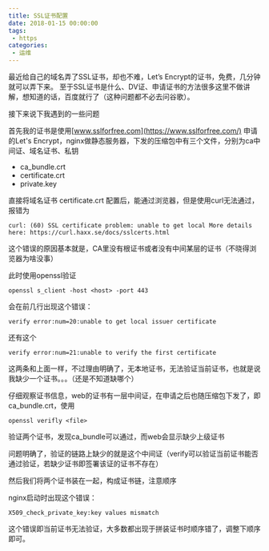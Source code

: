```yaml
---
title: SSL证书配置
date: 2018-01-15 00:00:00
tags: 
 - https
categories:
 - 运维
---
```


最近给自己的域名弄了SSL证书，却也不难，Let’s Encrypt的证书，免费，几分钟就可以弄下来。
至于SSL证书是什么、DV证、申请证书的方法很多这里不做讲解，想知道的话，百度就行了（这种问题都不必去问谷歌）。

接下来说下我遇到的一些问题

首先我的证书是使用[www.sslforfree.com](https://www.sslforfree.com/) 申请的Let's Encrypt，nginx做静态服务器，下发的压缩包中有三个文件，分别为ca中间证、域名证书、私钥

  - ca_bundle.crt
  - certificate.crt
  - private.key

直接将域名证书 certificate.crt 配置后，能通过浏览器，但是使用curl无法通过，报错为

```
curl: (60) SSL certificate problem: unable to get local More details here: https://curl.haxx.se/docs/sslcerts.html
```

这个错误的原因基本就是，CA里没有根证书或者没有中间某层的证书（不晓得浏览器为啥没事）

此时使用openssl验证
```shell
openssl s_client -host <host> -port 443
```

会在前几行出现这个错误：
```
verify error:num=20:unable to get local issuer certificate
```
还有这个
```
verify error:num=21:unable to verify the first certificate
```

这两条和上面一样，不过理由明确了，无本地证书，无法验证当前证书，也就是说我缺少一个证书。。。（还是不知道缺哪个）

仔细观察证书信息，web的证书有一层中间证，在申请之后也随压缩包下发了，即 ca_bundle.crt，使用
```shell
openssl verifly <file>
```

验证两个证书，发现ca_bundle可以通过，而web会显示缺少上级证书

问题明确了，验证的链路上缺少的就是这个中间证（verify可以验证当前证书能否通过验证，若缺少证书即签署该证的证书不存在）

然后我们将两个证书装在一起，构成证书链，注意顺序

nginx启动时出现这个错误：
```
X509_check_private_key:key values mismatch
```

这个错误即当前证书无法验证，大多数都出现于拼装证书时顺序错了，调整下顺序即可。

